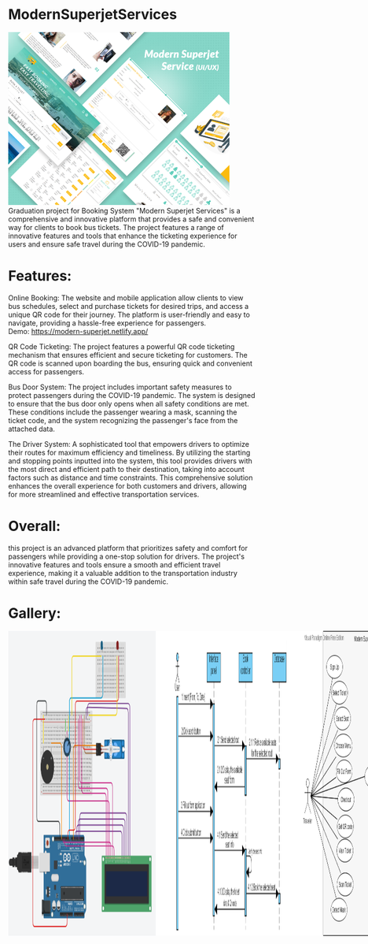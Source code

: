 # ModernSuperjetServices
<img src="https://github.com/MarimEzz/ModernSuperjetServices/blob/main/Details/2022-12-03-19-33-20.png" width="450">
Graduation project for Booking System "Modern Superjet Services" is a comprehensive and innovative platform that provides a safe and convenient way for clients to book bus tickets. The project features a range of innovative features and tools that enhance the ticketing experience for users and ensure safe travel during the COVID-19 pandemic.

# Features:

Online Booking: The website and mobile application allow clients to view bus schedules, select and purchase tickets for desired trips, and access a unique QR code for their journey. The platform is user-friendly and easy to navigate, providing a hassle-free experience for passengers.
<br>
Demo: https://modern-superjet.netlify.app/

QR Code Ticketing: The project features a powerful QR code ticketing mechanism that ensures efficient and secure ticketing for customers. The QR code is scanned upon boarding the bus, ensuring quick and convenient access for passengers.

Bus Door System: The project includes important safety measures to protect passengers during the COVID-19 pandemic. The system is designed to ensure that the bus door only opens when all safety conditions are met. These conditions include the passenger wearing a mask, scanning the ticket code, and the system recognizing the passenger's face from the attached data.

The Driver System: A sophisticated tool that empowers drivers to optimize their routes for maximum efficiency and timeliness. By utilizing the starting and stopping points inputted into the system, this tool provides drivers with the most direct and efficient path to their destination, taking into account factors such as distance and time constraints. This comprehensive solution enhances the overall experience for both customers and drivers, allowing for more streamlined and effective transportation services.

# Overall:
this project is an advanced platform that prioritizes safety and comfort for passengers while providing a one-stop solution for drivers. The project's innovative features and tools ensure a smooth and efficient travel experience, making it a valuable addition to the transportation industry within safe travel during the COVID-19 pandemic.

# Gallery:
<div style="display:flex;">
<img src="https://github.com/MarimEzz/ModernSuperjetServices/blob/main/Details/Door%20System.png" width="300">
<img src="https://github.com/MarimEzz/ModernSuperjetServices/blob/main/Details/sequnce%20diagram.png" width="300">
<img src="https://github.com/MarimEzz/ModernSuperjetServices/blob/main/Details/use%20case.png" width="300">
<img src="https://github.com/MarimEzz/ModernSuperjetServices/blob/main/Details/workflow%20embedded.png" width="300">
<img src="https://github.com/MarimEzz/ModernSuperjetServices/blob/main/Details/workflow%20web-app.png" width="300">
</div>

